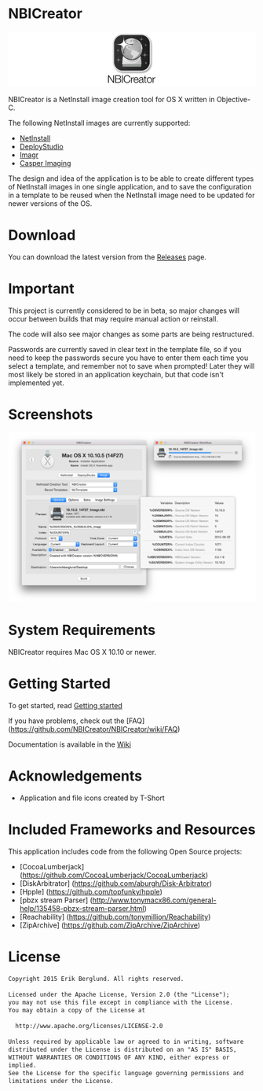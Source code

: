 # NBICreator

[![NBICreator](https://raw.githubusercontent.com/NBICreator/NBICreatorResources/master/Icons/NBICreatorIconGitHubBanner_text.png)](https://github.com/NBICreator/NBICreator/releases)

NBICreator is a NetInstall image creation tool for OS X written in Objective-C.

The following NetInstall images are currently supported:
* [NetInstall](https://github.com/NBICreator/NBICreator/wiki/NetInstall)
* [DeployStudio](https://github.com/NBICreator/NBICreator/wiki/DeployStudio)
* [Imagr](https://github.com/NBICreator/NBICreator/wiki/Imagr)
* [Casper Imaging](https://github.com/NBICreator/NBICreator/wiki/Casper-Imaging)

The design and idea of the application is to be able to create different types of NetInstall images in one single application, and to save the configuration in a template to be reused when the NetInstall image need to be updated for newer versions of the OS.

# Download

You can download the latest version from the [Releases](https://github.com/NBICreator/NBICreator/releases) page.

# Important

This project is currently considered to be in beta, so major changes will occur between builds that may require manual action or reinstall.

The code will also see major changes as some parts are being restructured.

Passwords are currently saved in clear text in the template file, so if you need to keep the passwords secure you have to enter them each time you select a template, and remember not to save when prompted! Later they will most likely be stored in an application keychain, but that code isn't implemented yet.

# Screenshots

![NBICreator Main Window](https://raw.githubusercontent.com/NBICreator/NBICreatorResources/master/Screenshots/NBICreatorScreenshot_ReadMe.png)

# System Requirements

NBICreator requires Mac OS X 10.10 or newer.

# Getting Started

To get started, read [Getting started](https://github.com/NBICreator/NBICreator/wiki/Getting-started)

If you have problems, check out the [FAQ] (https://github.com/NBICreator/NBICreator/wiki/FAQ)

Documentation is available in the [Wiki](https://github.com/NBICreator/NBICreator/wiki)

# Acknowledgements
* Application and file icons created by T-Short

# Included Frameworks and Resources
This application includes code from the following Open Source projects:
* [CocoaLumberjack] (https://github.com/CocoaLumberjack/CocoaLumberjack)
* [DiskArbitrator] (https://github.com/aburgh/Disk-Arbitrator)
* [Hpple] (https://github.com/topfunky/hpple)
* [pbzx stream Parser] (http://www.tonymacx86.com/general-help/135458-pbzx-stream-parser.html)
* [Reachability] (https://github.com/tonymillion/Reachability)
* [ZipArchive] (https://github.com/ZipArchive/ZipArchive)

# License
    Copyright 2015 Erik Berglund. All rights reserved.
    
    Licensed under the Apache License, Version 2.0 (the "License");
    you may not use this file except in compliance with the License.
    You may obtain a copy of the License at
    
      http://www.apache.org/licenses/LICENSE-2.0
    
    Unless required by applicable law or agreed to in writing, software
    distributed under the License is distributed on an "AS IS" BASIS,
    WITHOUT WARRANTIES OR CONDITIONS OF ANY KIND, either express or implied.
    See the License for the specific language governing permissions and
    limitations under the License.
